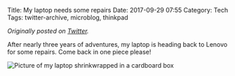 Title: My laptop needs some repairs
Date: 2017-09-29 07:55
Category: Tech
Tags: twitter-archive, microblog, thinkpad

_Originally posted on [Twitter](https://web.archive.org/web/https://twitter.com/legoktm/status/913673666172403712)._

After nearly three years of adventures, my laptop is heading back to Lenovo for some repairs. Come back in one piece please!

![Picture of my laptop shrinkwrapped in a cardboard box]({static}/images/20170929-twitter-913673666172403712-1.jpg)
